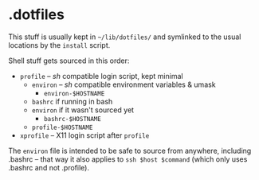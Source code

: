 # .dotfiles

This stuff is usually kept in `~/lib/dotfiles/` and symlinked to the usual locations by the `install` script.

Shell stuff gets sourced in this order:

  * `profile` – *sh* compatible login script, kept minimal
      * `environ` – *sh* compatible environment variables & umask
          * `environ-$HOSTNAME`
      * `bashrc` if running in bash
	  * `environ` if it wasn't sourced yet
          * `bashrc-$HOSTNAME`
      * `profile-$HOSTNAME`
  * `xprofile` – X11 login script after `profile`

The `environ` file is intended to be safe to source from anywhere, including .bashrc – that way it also applies to `ssh $host $command` (which only uses .bashrc and not .profile).
